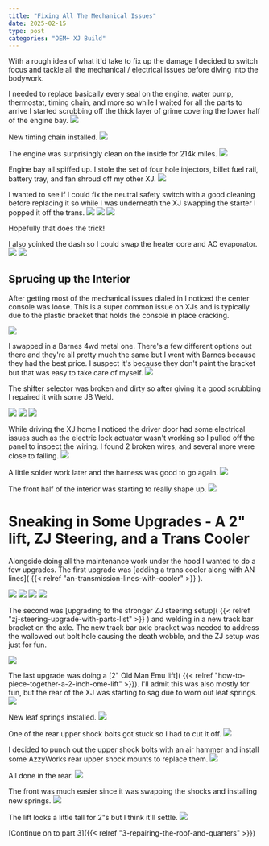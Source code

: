 ```yaml
---
title: "Fixing All The Mechanical Issues"
date: 2025-02-15
type: post
categories: "OEM+ XJ Build"
---
```


With a rough idea of what it'd take to fix up the damage I decided to switch focus and tackle all the mechanical / electrical issues before diving into the bodywork.

I needed to replace basically every seal on the engine, water pump, thermostat, timing chain, and more so while I waited for all the parts to arrive I started scrubbing off the thick layer of grime covering the lower half of the engine bay.
![](./images/15.jpg)

New timing chain installed.
![](./images/16.jpg)

The engine was surprisingly clean on the inside for 214k miles.
![](./images/17.jpg)

Engine bay all spiffed up. I stole the set of four hole injectors, billet fuel rail, battery tray, and fan shroud off my other XJ.
![](./images/18.jpg)

I wanted to see if I could fix the neutral safety switch with a good cleaning before replacing it so while I was underneath the XJ swapping the starter I popped it off the trans.
![](./images/27.jpg)
![](./images/28.jpg)
![](./images/29.jpg)

Hopefully that does the trick!

I also yoinked the dash so I could swap the heater core and AC evaporator.
![](./images/19.jpg)
![](./images/20.jpg)

## Sprucing up the Interior

After getting most of the mechanical issues dialed in I noticed the center console was loose. This is a super common issue on XJs and is typically due to the plastic bracket that holds the console in place cracking.

![](./images/21.jpg)

I swapped in a Barnes 4wd metal one. There's a few different options out there and they're all pretty much the same but I went with Barnes because they had the best price. I suspect it's because they don't paint the bracket but that was easy to take care of myself.
![](./images/22.jpg)

The shifter selector was broken and dirty so after giving it a good scrubbing I repaired it with some JB Weld.

![](./images/23.jpg)
![](./images/24.jpg)
![](./images/25.jpg)

While driving the XJ home I noticed the driver door had some electrical issues such as the electric lock actuator wasn't working so I pulled off the panel to inspect the wiring. I found 2 broken wires, and several more were close to failing.
![](./images/11.jpg)

A little solder work later and the harness was good to go again.
![](./images/12b.jpg)

The front half of the interior was starting to really shape up.
![](./images/26.jpg)

# Sneaking in Some Upgrades - A 2" lift, ZJ Steering, and a Trans Cooler

Alongside doing all the maintenance work under the hood I wanted to do a few upgrades. The first upgrade was [adding a trans cooler along with AN lines]( {{< relref "an-transmission-lines-with-cooler" >}} ).

![](./images/38.jpg)
![](./images/39.jpg)
![](./images/40.jpg)
![](./images/41.jpg)

The second was [upgrading to the stronger ZJ steering setup]( {{< relref "zj-steering-upgrade-with-parts-list" >}} ) and welding in a new track bar bracket on the axle. The new track bar axle bracket was needed to address the wallowed out bolt hole causing the death wobble, and the ZJ setup was just for fun.

![](./images/37.jpg)

The last upgrade was doing a [2" Old Man Emu lift]( {{< relref "how-to-piece-together-a-2-inch-ome-lift" >}}). I'll admit this was also mostly for fun, but the rear of the XJ was starting to sag due to worn out leaf springs.
![](./images/30.jpg)

New leaf springs installed.
![](./images/31.jpg)

One of the rear upper shock bolts got stuck so I had to cut it off.
![](./images/32.jpg)

I decided to punch out the upper shock bolts with an air hammer and install some AzzyWorks rear upper shock mounts to replace them.
![](./images/33.jpg)

All done in the rear.
![](./images/34.jpg)

The front was much easier since it was swapping the shocks and installing new springs.
![](./images/35.jpg)

The lift looks a little tall for 2"s but I think it'll settle.
![](./images/36.jpg)

[Continue on to part 3]({{< relref "3-repairing-the-roof-and-quarters" >}})
